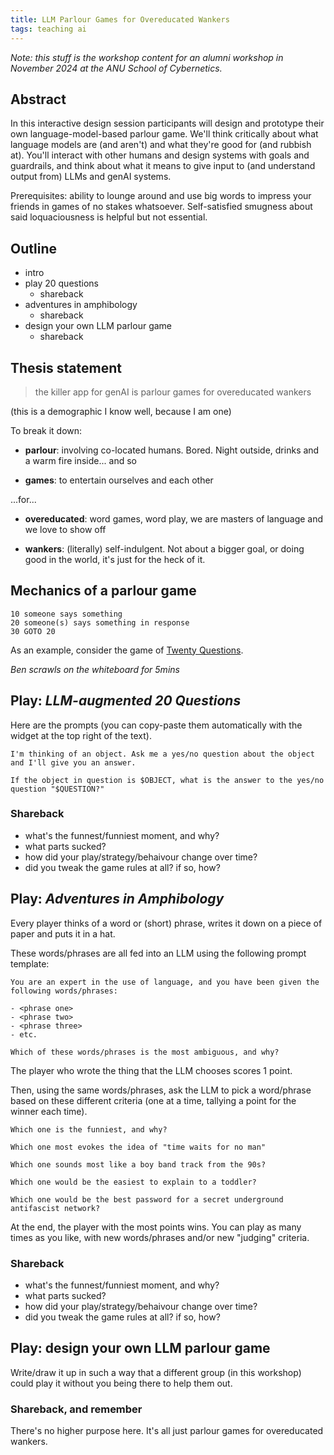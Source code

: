 ```yaml
---
title: LLM Parlour Games for Overeducated Wankers
tags: teaching ai
---
```


_Note: this stuff is the workshop content for an alumni workshop in November
2024 at the ANU School of Cybernetics._

## Abstract

In this interactive design session participants will design and prototype their
own language-model-based parlour game. We'll think critically about what
language models are (and aren't) and what they're good for (and rubbish at).
You'll interact with other humans and design systems with goals and guardrails,
and think about what it means to give input to (and understand output from) LLMs
and genAI systems.

Prerequisites: ability to lounge around and use big words to impress your
friends in games of no stakes whatsoever. Self-satisfied smugness about said
loquaciousness is helpful but not essential.

## Outline

- intro
- play 20 questions
  - shareback
- adventures in amphibology
  - shareback
- design your own LLM parlour game
  - shareback

## Thesis statement

> the killer app for genAI is parlour games for overeducated wankers

(this is a demographic I know well, because I am one)

To break it down:

- **parlour**: involving co-located humans. Bored. Night outside, drinks and a
  warm fire inside... and so

- **games**: to entertain ourselves and each other

...for...

- **overeducated**: word games, word play, we are masters of language and we
  love to show off

- **wankers**: (literally) self-indulgent. Not about a bigger goal, or doing
  good in the world, it's just for the heck of it.

## Mechanics of a parlour game

```text
10 someone says something
20 someone(s) says something in response
30 GOTO 20
```

As an example, consider the game of
[Twenty Questions](https://en.wikipedia.org/wiki/Twenty_questions).

_Ben scrawls on the whiteboard for 5mins_

## Play: _LLM-augmented 20 Questions_

Here are the prompts (you can copy-paste them automatically with the widget at
the top right of the text).

```
I'm thinking of an object. Ask me a yes/no question about the object and I'll give you an answer.
```

```
If the object in question is $OBJECT, what is the answer to the yes/no question "$QUESTION?"
```

### Shareback

- what's the funnest/funniest moment, and why?
- what parts sucked?
- how did your play/strategy/behaivour change over time?
- did you tweak the game rules at all? if so, how?

## Play: _Adventures in Amphibology_

Every player thinks of a word or (short) phrase, writes it down on a piece of
paper and puts it in a hat.

These words/phrases are all fed into an LLM using the following prompt template:

```text
You are an expert in the use of language, and you have been given the following words/phrases:

- <phrase one>
- <phrase two>
- <phrase three>
- etc.

Which of these words/phrases is the most ambiguous, and why?
```

The player who wrote the thing that the LLM chooses scores 1 point.

Then, using the same words/phrases, ask the LLM to pick a word/phrase based on
these different criteria (one at a time, tallying a point for the winner each
time).

```text
Which one is the funniest, and why?
```

```text
Which one most evokes the idea of "time waits for no man"
```

```text
Which one sounds most like a boy band track from the 90s?
```

```text
Which one would be the easiest to explain to a toddler?
```

```text
Which one would be the best password for a secret underground antifascist network?
```

At the end, the player with the most points wins. You can play as many times as
you like, with new words/phrases and/or new "judging" criteria.

### Shareback

- what's the funnest/funniest moment, and why?
- what parts sucked?
- how did your play/strategy/behaivour change over time?
- did you tweak the game rules at all? if so, how?

## Play: design your own LLM parlour game

Write/draw it up in such a way that a different group (in this workshop) could
play it without you being there to help them out.

### Shareback, and remember

There's no higher purpose here. It's all just parlour games for overeducated
wankers.
